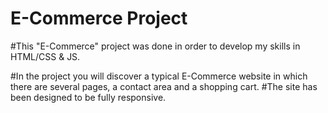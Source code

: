 # E-Commerce Project

#This "E-Commerce" project was done in order to develop my skills in HTML/CSS & JS.

#In the project you will discover a typical E-Commerce website in which there are several pages, a contact area and a shopping cart.
#The site has been designed to be fully responsive.

